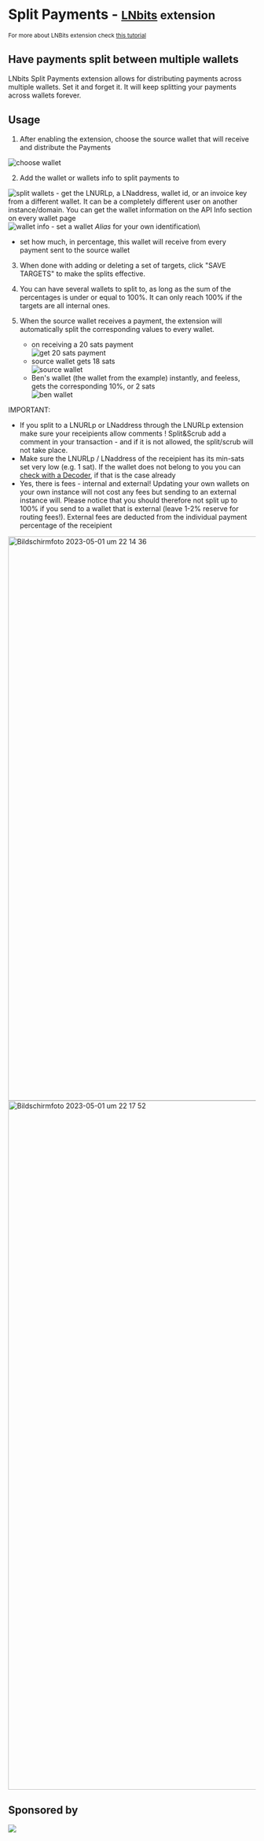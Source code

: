 # Split Payments - <small>[LNbits](https://github.com/lnbits/lnbits) extension</small>
<small>For more about LNBits extension check [this tutorial](https://github.com/lnbits/lnbits/wiki/LNbits-Documentation#use-cases-of-lnbits)</small>

## Have payments split between multiple wallets

LNbits Split Payments extension allows for distributing payments across multiple wallets. Set it and forget it. It will keep splitting your payments across wallets forever.

## Usage

1. After enabling the extension, choose the source wallet that will receive and distribute the Payments

![choose wallet](https://i.imgur.com/nPQudqL.png)

2. Add the wallet or wallets info to split payments to

![split wallets](https://i.imgur.com/5hCNWpg.png) - get the LNURLp, a LNaddress, wallet id, or an invoice key from a different wallet. It can be a completely different user on another instance/domain. You can get the wallet information on the API Info section on every wallet page\
 ![wallet info](https://i.imgur.com/betqflC.png) - set a wallet _Alias_ for your own identification\

- set how much, in percentage, this wallet will receive from every payment sent to the source wallet

3. When done with adding or deleting a set of targets, click "SAVE TARGETS" to make the splits effective. 

4. You can have several wallets to split to, as long as the sum of the percentages is under or equal to 100%. It can only reach 100% if the targets are all internal ones.

5. When the source wallet receives a payment, the extension will automatically split the corresponding values to every wallet. 
   - on receiving a 20 sats payment\
     ![get 20 sats payment](https://i.imgur.com/BKp0xvy.png)
   - source wallet gets 18 sats\
     ![source wallet](https://i.imgur.com/GCxDZ5s.png)
   - Ben's wallet (the wallet from the example) instantly, and feeless, gets the corresponding 10%, or 2 sats\
     ![ben wallet](https://i.imgur.com/MfsccNa.png)

IMPORTANT:

- If you split to a LNURLp or LNaddress through the LNURLp extension make sure your receipients allow comments ! Split&Scrub add a comment in your transaction - and if it is not allowed, the split/scrub will not take place.
- Make sure the LNURLp / LNaddress of the receipient has its min-sats set very low (e.g. 1 sat). If the wallet does not belong to you you can [check with a Decoder](https://lightningdecoder.com/), if that is the case already 
- Yes, there is fees - internal and external! Updating your own wallets on your own instance will not cost any fees but sending to an external instance will. Please notice that you should therefore not split up to 100% if you send to a wallet that is external (leave 1-2% reserve for routing fees!). External fees are deducted from the individual payment percentage of the receipient

<img width="1148" alt="Bildschirm­foto 2023-05-01 um 22 14 36" src="https://user-images.githubusercontent.com/63317640/235534056-49296aeb-7295-4b4e-9f57-914a677f5ad4.png">
<img width="1402" alt="Bildschirm­foto 2023-05-01 um 22 17 52" src="https://user-images.githubusercontent.com/63317640/235534063-b2734654-7c1a-48a3-b48e-32798c232b49.png">


## Sponsored by

[![](https://cdn.shopify.com/s/files/1/0826/9235/files/cryptograffiti_logo_clear_background.png?v=1504730421)](https://cryptograffiti.com/)
